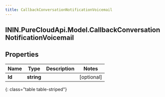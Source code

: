 ```yaml
---
title: CallbackConversationNotificationVoicemail
---
```

## ININ.PureCloudApi.Model.CallbackConversationNotificationVoicemail

## Properties

|Name | Type | Description | Notes|
|------------ | ------------- | ------------- | -------------|
| **Id** | **string** |  | [optional] |
{: class="table table-striped"}


